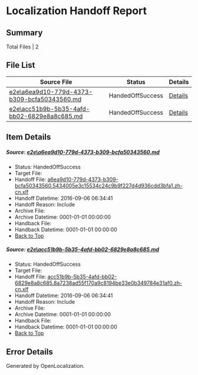 # <a name='report-top'></a> Localization Handoff Report

## Summary
 Total Files | 2

## File List
 Source File | Status | Details 
 ----------- | ------ | ------- 
 [e2e\a6ea9d10-779d-4373-b309-bcfa50343560.md](https://github.com/OpenLocalizationTestOrg/ol-test0/blob/a23f005ab7a39663c241aa5abb5e15a36a0d555d/e2e/a6ea9d10-779d-4373-b309-bcfa50343560.md) | HandedOffSuccess | [Details](#91a3fe1d01d53269ffeee3bd3cfccd6a56fa991b2)
 [e2e\acc51b9b-5b35-4afd-bb02-6829e8a8c685.md](https://github.com/OpenLocalizationTestOrg/ol-test0/blob/a23f005ab7a39663c241aa5abb5e15a36a0d555d/e2e/acc51b9b-5b35-4afd-bb02-6829e8a8c685.md) | HandedOffSuccess | [Details](#163c6796a697b932f8e88394092a6ee6873b6aeb3)

## Item Details
##### <a name='91a3fe1d01d53269ffeee3bd3cfccd6a56fa991b2'></a> Source: [e2e\a6ea9d10-779d-4373-b309-bcfa50343560.md](https://github.com/OpenLocalizationTestOrg/ol-test0/blob/a23f005ab7a39663c241aa5abb5e15a36a0d555d/e2e/a6ea9d10-779d-4373-b309-bcfa50343560.md)
* Status: HandedOffSuccess
* Target File: 
* Handoff File: [a6ea9d10-779d-4373-b309-bcfa50343560.5434005e3c15534c24c9b9f227d4d936cdd3bfa1.zh-cn.xlf](https://github.com/OpenLocalizationTestOrg/ol-test0-handoff/blob/efdd6f6f7e1e23e624e67be04a6df1d301d15d50/ol-handoff/OpenLocalizationTestOrg/ol-test0-zhcn/ci/ht/a6ea9d10-779d-4373-b309-bcfa50343560.5434005e3c15534c24c9b9f227d4d936cdd3bfa1.zh-cn.xlf)
* Handoff Datetime: 2016-09-06 06:34:41
* Handoff Reason: Include
* Archive File: 
* Archive Datetime: 0001-01-01 00:00:00
* Handback File: 
* Handback Datetime: 0001-01-01 00:00:00
* [Back to Top](#report-top)

##### <a name='163c6796a697b932f8e88394092a6ee6873b6aeb3'></a> Source: [e2e\acc51b9b-5b35-4afd-bb02-6829e8a8c685.md](https://github.com/OpenLocalizationTestOrg/ol-test0/blob/a23f005ab7a39663c241aa5abb5e15a36a0d555d/e2e/acc51b9b-5b35-4afd-bb02-6829e8a8c685.md)
* Status: HandedOffSuccess
* Target File: 
* Handoff File: [acc51b9b-5b35-4afd-bb02-6829e8a8c685.8a7238ad55f170a9c8194be33e0b349784e31af0.zh-cn.xlf](https://github.com/OpenLocalizationTestOrg/ol-test0-handoff/blob/efdd6f6f7e1e23e624e67be04a6df1d301d15d50/ol-handoff/OpenLocalizationTestOrg/ol-test0-zhcn/ci/ht/acc51b9b-5b35-4afd-bb02-6829e8a8c685.8a7238ad55f170a9c8194be33e0b349784e31af0.zh-cn.xlf)
* Handoff Datetime: 2016-09-06 06:34:41
* Handoff Reason: Include
* Archive File: 
* Archive Datetime: 0001-01-01 00:00:00
* Handback File: 
* Handback Datetime: 0001-01-01 00:00:00
* [Back to Top](#report-top)


## Error Details

Generated by OpenLocalization.
